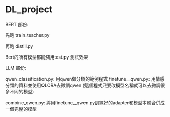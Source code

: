 # DL_project

BERT 部份:

先跑 train_teacher.py

再跑 distill.py

Bert的所有模型都能夠用test.py 測試效果



LLM 部份:

qwen_classification.py: 用qwen做分類的範例程式 
finetune__qwen.py: 用情感分類的資料並使用QLORA去微調qwen (這個程式只要改模型名稱就可以去微調很多不同的模型)

combine_qwen.py: 將用finetune__qwen.py訓練好的adapter和模型本體合併成一個完整的模型
